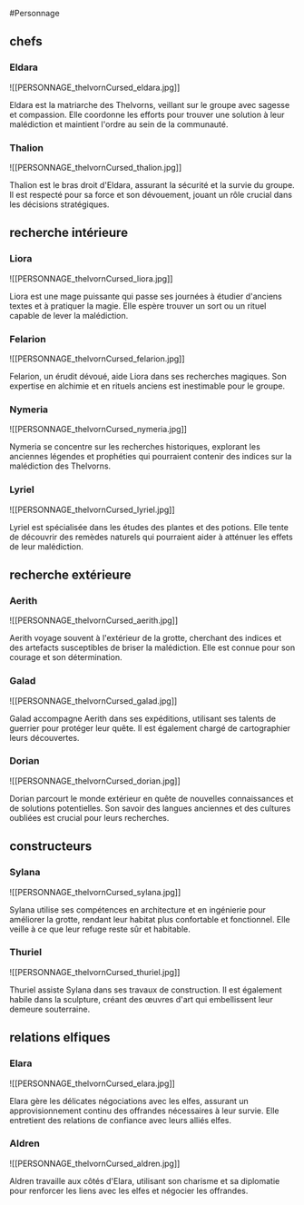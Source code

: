#Personnage

## chefs

### Eldara

![[PERSONNAGE_thelvornCursed_eldara.jpg]]

Eldara est la matriarche des Thelvorns, veillant sur le groupe avec sagesse et compassion. Elle coordonne les efforts pour trouver une solution à leur malédiction et maintient l'ordre au sein de la communauté. 

### Thalion

![[PERSONNAGE_thelvornCursed_thalion.jpg]]

Thalion est le bras droit d'Eldara, assurant la sécurité et la survie du groupe. Il est respecté pour sa force et son dévouement, jouant un rôle crucial dans les décisions stratégiques. 

## recherche intérieure

### Liora

![[PERSONNAGE_thelvornCursed_liora.jpg]]

Liora est une mage puissante qui passe ses journées à étudier d'anciens textes et à pratiquer la magie. Elle espère trouver un sort ou un rituel capable de lever la malédiction. 

### Felarion

![[PERSONNAGE_thelvornCursed_felarion.jpg]]

Felarion, un érudit dévoué, aide Liora dans ses recherches magiques. Son expertise en alchimie et en rituels anciens est inestimable pour le groupe.

### Nymeria

![[PERSONNAGE_thelvornCursed_nymeria.jpg]]

Nymeria se concentre sur les recherches historiques, explorant les anciennes légendes et prophéties qui pourraient contenir des indices sur la malédiction des Thelvorns. 

### Lyriel

![[PERSONNAGE_thelvornCursed_lyriel.jpg]]

Lyriel est spécialisée dans les études des plantes et des potions. Elle tente de découvrir des remèdes naturels qui pourraient aider à atténuer les effets de leur malédiction. 

## recherche extérieure

### Aerith

![[PERSONNAGE_thelvornCursed_aerith.jpg]]

Aerith voyage souvent à l'extérieur de la grotte, cherchant des indices et des artefacts susceptibles de briser la malédiction. Elle est connue pour son courage et son détermination. 

### Galad

![[PERSONNAGE_thelvornCursed_galad.jpg]]

Galad accompagne Aerith dans ses expéditions, utilisant ses talents de guerrier pour protéger leur quête. Il est également chargé de cartographier leurs découvertes. 

### Dorian

![[PERSONNAGE_thelvornCursed_dorian.jpg]]

Dorian parcourt le monde extérieur en quête de nouvelles connaissances et de solutions potentielles. Son savoir des langues anciennes et des cultures oubliées est crucial pour leurs recherches. 

## constructeurs

### Sylana

![[PERSONNAGE_thelvornCursed_sylana.jpg]]

Sylana utilise ses compétences en architecture et en ingénierie pour améliorer la grotte, rendant leur habitat plus confortable et fonctionnel. Elle veille à ce que leur refuge reste sûr et habitable. 

### Thuriel

![[PERSONNAGE_thelvornCursed_thuriel.jpg]]

Thuriel assiste Sylana dans ses travaux de construction. Il est également habile dans la sculpture, créant des œuvres d'art qui embellissent leur demeure souterraine. 

## relations elfiques

### Elara

![[PERSONNAGE_thelvornCursed_elara.jpg]]

Elara gère les délicates négociations avec les elfes, assurant un approvisionnement continu des offrandes nécessaires à leur survie. Elle entretient des relations de confiance avec leurs alliés elfes. 

### Aldren

![[PERSONNAGE_thelvornCursed_aldren.jpg]]

Aldren travaille aux côtés d'Elara, utilisant son charisme et sa diplomatie pour renforcer les liens avec les elfes et négocier les offrandes. 